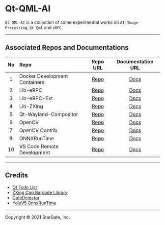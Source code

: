 # Qt-QML-AI #

`Qt-QML-AI` is a collection of some experimental works on `AI`, `Image Processing`, `Qt Qml` and `eRPC`. 
___
## Associated Repos and Documentations ##
| No | Repo                                     | Repo URL      | Documentation URL     |
| :---: | :---                                  | :---:         | :---:                 |
| 1     | Docker Development Containers         | [Repo][1]     | [Docs][2]             |
| 2     | Lib-eRPC                              | [Repo][3]     | [Docs][4]             |
| 3     | Lib-eRPC-Ext                          | [Repo][5]     | [Docs][6]             |
| 4     | Lib-ZXing                             | [Repo][7]     | [Docs][8]             |
| 5     | Qt-Wayland-Compositor                 | [Repo][9]     | [Docs][10]            |
| 6     | OpenCV                                | [Repo][11]    | [Docs][12]            |
| 7     | OpenCV Contrib                        | [Repo][13]    | [Docs][14]            |
| 8     | ONNXRunTime                           | [Repo][15]    | [Docs][16]            |
| 10    | VS Code Remote Development            | [Repo][17]    | [Docs][18]            |
___
## Credits ##
* [Qt Todo List][19]
* [ZXing Cpp Barcode Library][20]
* [CuteDetector][21]
* [YoloV5 OnnxRunTime][22] 
____
Copyright © 2021 StarGate, Inc.

[1]: https://github.com/ierturk/dev-containers.git
        (Docker Development Containers Repo)
[2]: https://github.com/ierturk/dev-containers.git
        (Docker Development Containers Docs)

[3]: https://github.com/EmbeddedRPC/erpc.git
        (Lib-eRPC Repo)
[4]: https://github.com/EmbeddedRPC/erpc/wiki
        (Lib-eRPC Docs)

[5]: https://github.com/ierturk/erpc-extension.git
        (Lib-eRPC-Ext Repo)
[6]: https://github.com/ierturk/erpc-extension.git
        (Lib-eRPC-Ext Docs)

[7]: https://github.com/nu-book/zxing-cpp.git
        (Lib-ZXing Repo)
[8]: https://github.com/nu-book/zxing-cpp/blob/master/README.md
        (Lib-ZXing Docs)

[9]: https://github.com/ierturk/qt-wayland-compositor.git
        (Qt-Wayland Repo)
[10]: https://github.com/ierturk/qt-wayland-compositor.git
        (Qt-Wayland Docs)

[11]: https://github.com/opencv/opencv
        (OpenCV Repo)
[12]: https://github.com/opencv/opencv/wiki
        (Opencv Docs)

[13]: https://github.com/opencv/opencv_contrib.git
        (OpenCV Contrib Repo)
[14]: https://github.com/opencv/opencv_contrib/blob/4.x/README.md
        (OpenCV Contrib Docs)

[15]: https://github.com/microsoft/onnxruntime.git
        (ONNXRunTime Repo)
[16]: https://github.com/microsoft/onnxruntime/wiki
        (ONNXRunTime Docs)

[17]: Docs/static/404.md
        (VS Code Remote Development Repo)
[18]: https://code.visualstudio.com/docs/remote/remote-overview
        (VS Code Remote Development Docs)

[19]: https://github.com/huserman/qt-todolist
        (Qt Todo List)
[20]: https://github.com/nu-book/zxing-cpp
        (ZXing Cpp Barcode Library)
[21]: https://bitbucket.org/amahta/cutedetector/src/master/
        (CuteDetector)
[22]: https://github.com/itsnine/yolov5-onnxruntime
        (YoloV5 OnnxRunTime)